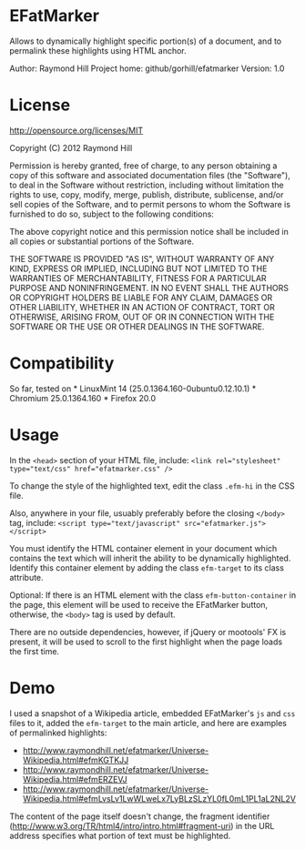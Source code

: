 EFatMarker
==========

Allows to dynamically highlight specific portion(s) of a document,
and to permalink these highlights using HTML anchor.

Author: Raymond Hill
Project home: github/gorhill/efatmarker
Version: 1.0

License
=======

http://opensource.org/licenses/MIT

Copyright (C) 2012 Raymond Hill

Permission is hereby granted, free of charge, to any person obtaining a copy of this software and associated documentation files (the "Software"), to deal in the Software without restriction, including without limitation the rights to use, copy, modify, merge, publish, distribute, sublicense, and/or sell copies of the Software, and to permit persons to whom the Software is furnished to do so, subject to the following conditions:

The above copyright notice and this permission notice shall be included in all copies or substantial portions of the Software.

THE SOFTWARE IS PROVIDED "AS IS", WITHOUT WARRANTY OF ANY KIND, EXPRESS OR IMPLIED, INCLUDING BUT NOT LIMITED TO THE WARRANTIES OF MERCHANTABILITY, FITNESS FOR A PARTICULAR PURPOSE AND NONINFRINGEMENT. IN NO EVENT SHALL THE AUTHORS OR COPYRIGHT HOLDERS BE LIABLE FOR ANY CLAIM, DAMAGES OR OTHER LIABILITY, WHETHER IN AN ACTION OF CONTRACT, TORT OR OTHERWISE, ARISING FROM, OUT OF OR IN CONNECTION WITH THE SOFTWARE OR THE USE OR OTHER DEALINGS IN THE SOFTWARE.

Compatibility
=============

So far, tested on
    * LinuxMint 14 (25.0.1364.160-0ubuntu0.12.10.1)
        * Chromium 25.0.1364.160
        * Firefox 20.0

Usage
=====

In the ```<head>``` section of your HTML file, include:
    ```<link rel="stylesheet" type="text/css" href="efatmarker.css" />```

To change the style of the highlighted text, edit the class ```.efm-hi```
in the CSS file.

Also, anywhere in your file, usuably preferably before the closing ```</body>```
tag, include:
    ```<script type="text/javascript" src="efatmarker.js"></script>```

You must identify the HTML container element in your document which
contains the text which will inherit the ability to be dynamically
highlighted. Identify this container element by adding the class
```efm-target``` to its class attribute.

Optional: If there is an HTML element with the class ```efm-button-container```
in the page, this element will be used to receive the EFatMarker button,
otherwise, the ```<body>``` tag is used by default.

There are no outside dependencies, however, if jQuery or mootools' FX is
present, it will be used to scroll to the first highlight when the page
loads the first time.

Demo
====

I used a snapshot of a Wikipedia article, embedded EFatMarker's ```js``` and
```css``` files to it, added the ```efm-target``` to the main article, and
here are examples of permalinked highlights:

* http://www.raymondhill.net/efatmarker/Universe-Wikipedia.html#efmKGTKJJ
* http://www.raymondhill.net/efatmarker/Universe-Wikipedia.html#efmERZEVJ
* http://www.raymondhill.net/efatmarker/Universe-Wikipedia.html#efmLvsLv1LwWLweLx7LyBLzSLzYL0fL0mL1PL1aL2NL2V

The content of the page itself doesn't change, the fragment identifier
(http://www.w3.org/TR/html4/intro/intro.html#fragment-uri) in the URL address
specifies what portion of text must be highlighted.
